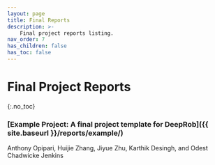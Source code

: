 ```yaml
---
layout: page
title: Final Reports
description: >-
    Final project reports listing.
nav_order: 7
has_children: false
has_toc: false
---
```


# Final Project Reports
{:.no_toc}



### [Example Project: A final project template for DeepRob]({{ site.baseurl }}/reports/example/)
Anthony Opipari, Huijie Zhang, Jiyue Zhu, Karthik Desingh, and Odest Chadwicke Jenkins



